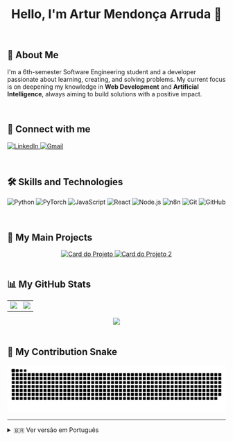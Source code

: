 <h1 align="center">Hello, I'm Artur Mendonça Arruda 👋</h1>

<br>

## 🚀 About Me
I'm a 6th-semester Software Engineering student and a developer passionate about learning, creating, and solving problems. My current focus is on deepening my knowledge in **Web Development** and **Artificial Intelligence**, always aiming to build solutions with a positive impact.

<br>

## 🔗 Connect with me
<p align="left">
  <a href="https://www.linkedin.com/in/artur-arruda-b42623387/" target="_blank">
    <img src="https://img.shields.io/badge/LinkedIn-0A66C2?style=for-the-badge&logo=linkedin&logoColor=white" alt="LinkedIn"/>
  </a>
  <a href="mailto:arturmendoncaarruda@gmail.com" target="_blank">
    <img src="https://img.shields.io/badge/Gmail-D14836?style=for-the-badge&logo=gmail&logoColor=white" alt="Gmail"/>
  </a>
</p>

<br>

## 🛠️ Skills and Technologies
<p align="left">
  <img src="https://img.shields.io/badge/Python-3776AB?style=for-the-badge&logo=python&logoColor=white" alt="Python"/>
  <img src="https://img.shields.io/badge/PyTorch-EE4C2C?style=for-the-badge&logo=pytorch&logoColor=white" alt="PyTorch"/>
  <img src="https://img.shields.io/badge/JavaScript-F7DF1E?style=for-the-badge&logo=javascript&logoColor=black" alt="JavaScript"/>
  <img src="https://img.shields.io/badge/React-20232A?style=for-the-badge&logo=react&logoColor=61DAFB" alt="React"/>
  <img src="https://img.shields.io/badge/Node.js-339933?style=for-the-badge&logo=nodedotjs&logoColor=white" alt="Node.js"/>
  <img src="https://img.shields.io/badge/n8n-1A0545?style=for-the-badge&logo=n8n&logoColor=white" alt="n8n"/>
  <img src="https://img.shields.io/badge/GIT-E44C30?style=for-the-badge&logo=git&logoColor=white" alt="Git"/>
  <img src="https://img.shields.io/badge/GitHub-181717?style=for-the-badge&logo=github&logoColor=white" alt="GitHub"/>
</p>

<br>

## 🚀 My Main Projects
<div align="center">
  <a href="https://github.com/ArtyMend07/NOME-DO-SEU-REPO" target="_blank">
    <img src="https://github-readme-stats.vercel.app/api/pin/?username=ArtyMend07&repo=NOME-DO-SEU-REPO&theme=dracula&show_owner=true" alt="Card do Projeto"/>
  </a>
  <a href="https://github.com/ArtyMend07/OUTRO-REPO" target="_blank">
    <img src="https://github-readme-stats.vercel.app/api/pin/?username=ArtyMend07&repo=OUTRO-REPO&theme=dracula&show_owner=true" alt="Card do Projeto 2"/>
  </a>
</div>

<br>

## 📊 My GitHub Stats
<div align="center">
  <table border="0" cellpadding="10">
    <tr>
      <td><img src="https://github-readme-stats.vercel.app/api?username=ArtyMend07&show_icons=true&theme=dracula&include_all_commits=true&count_private=true"/></td>
      <td><img src="https://github-readme-stats.vercel.app/api/top-langs/?username=ArtyMend07&layout=compact&langs_count=7&theme=dracula&hide=html&count_private=true"/></td>
    </tr>
  </table>
  <img src="https://github-readme-streak-stats.herokuapp.com/?user=ArtyMend07&theme=dracula" />
</div>

<br>

## 🐍 My Contribution Snake
<div align="center">
  <img src="https://github.com/Platane/snk/raw/output/github-contribution-grid-snake.svg" alt="Contribution Snake"/>
</div>

---

<details>
  <summary>🇧🇷 Ver versão em Português</summary>
  
  <h1 align="center">Olá, eu sou o Artur Mendonça Arruda 👋</h1>
  
  <br>

  ## 🚀 Sobre mim
  Estudante de Engenharia de Software no 6º semestre, sou um desenvolvedor apaixonado por aprender, criar e resolver problemas. Meu foco atual está em aprofundar meus conhecimentos em **Desenvolvimento Web** e **Inteligência Artificial**, buscando sempre criar soluções que tenham um impacto positivo.
  
  <br>

  ## 🔗 Conecte-se comigo
  <p align="left">
    <a href="https://www.linkedin.com/in/artur-arruda-b42623387/" target="_blank">
      <img src="https://img.shields.io/badge/LinkedIn-0A66C2?style=for-the-badge&logo=linkedin&logoColor=white" alt="LinkedIn"/>
    </a>
    <a href="mailto:arturmendoncaarruda@gmail.com" target="_blank">
      <img src="https://img.shields.io/badge/Gmail-D14836?style=for-the-badge&logo=gmail&logoColor=white" alt="Gmail"/>
    </a>
  </p>
  
  <br>
  
  ## 🛠️ Habilidades e Tecnologias
  <p align="left">
    <img src="https://img.shields.io/badge/Python-3776AB?style=for-the-badge&logo=python&logoColor=white" alt="Python"/>
    <img src="https://img.shields.io/badge/PyTorch-EE4C2C?style=for-the-badge&logo=pytorch&logoColor=white" alt="PyTorch"/>
    <img src="https://img.shields.io/badge/JavaScript-F7DF1E?style=for-the-badge&logo=javascript&logoColor=black" alt="JavaScript"/>
    <img src="https://img.shields.io/badge/React-20232A?style=for-the-badge&logo=react&logoColor=61DAFB" alt="React"/>
    <img src="https://img.shields.io/badge/Node.js-339933?style=for-the-badge&logo=nodedotjs&logoColor=white" alt="Node.js"/>
    <img src="https://img.shields.io/badge/n8n-1A0545?style=for-the-badge&logo=n8n&logoColor=white" alt="n8n"/>
    <img src="https://img.shields.io/badge/GIT-E44C30?style=for-the-badge&logo=git&logoColor=white" alt="Git"/>
    <img src="https://img.shields.io/badge/GitHub-181717?style=for-the-badge&logo=github&logoColor=white" alt="GitHub"/>
  </p>
  
  <br>

  ## 🚀 Meus Principais Projetos
  <div align="center">
    <a href="https://github.com/ArtyMend07/NOME-DO-SEU-REPO" target="_blank">
      <img src="https://github-readme-stats.vercel.app/api/pin/?username=ArtyMend07&repo=NOME-DO-SEU-REPO&theme=dracula&show_owner=true" alt="Card do Projeto"/>
    </a>
    <a href="https://github.com/ArtyMend07/OUTRO-REPO" target="_blank">
      <img src="https://github-readme-stats.vercel.app/api/pin/?username=ArtyMend07&repo=OUTRO-REPO&theme=dracula&show_owner=true" alt="Card do Projeto 2"/>
    </a>
  </div>

  <br>
  
  ## 📊 Minhas Estatísticas no GitHub
  <div align="center">
    <table border="0" cellpadding="10">
      <tr>
        <td><img src="https://github-readme-stats.vercel.app/api?username=ArtyMend07&show_icons=true&theme=dracula&include_all_commits=true&count_private=true"/></td>
        <td><img src="https://github-readme-stats.vercel.app/api/top-langs/?username=ArtyMend07&layout=compact&langs_count=7&theme=dracula&hide=html&count_private=true"/></td>
      </tr>
    </table>
    <img src="https://github-readme-streak-stats.herokuapp.com/?user=ArtyMend07&theme=dracula" />
  </div>
  
  <br>
  
  ## 🐍 Minha Cobra de Contribuições
  <div align="center">
    <img src="https://github.com/Platane/snk/raw/output/github-contribution-grid-snake.svg" alt="Contribution Snake"/>
  </div>
</details>
